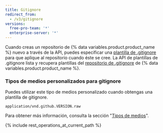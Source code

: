 ```yaml
---
title: Gitignore
redirect_from:
  - /v3/gitignore
versions:
  free-pro-team: '*'
  enterprise-server: '*'
---
```


Cuando creas un repositorio de {% data variables.product.product_name %} nuevo a través de la API, puedes especificar una [plantilla de .gitignore](/github/using-git/ignoring-files) para que aplique al repositorio cuando éste se cree. La API de plantillas de .gitignore lista y recupera plantillas del [repositorio de .gitignore](https://github.com/github/gitignore) de {% data variables.product.product_name %}.

### Tipos de medios personalizados para gitignore

Puedes utilizar este tipo de medios personalizado cuando obtengas una plantilla de gitignore.

    application/vnd.github.VERSION.raw

Para obtener más información, consulta la sección "[Tipos de medios](/rest/overview/media-types)".

{% include rest_operations_at_current_path %}
